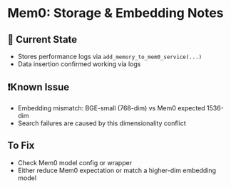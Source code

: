 # Mem0: Storage & Embedding Notes

## 🔧 Current State

- Stores performance logs via `add_memory_to_mem0_service(...)`
- Data insertion confirmed working via logs

## ❗Known Issue

- Embedding mismatch: BGE-small (768-dim) vs Mem0 expected 1536-dim
- Search failures are caused by this dimensionality conflict

## To Fix
- Check Mem0 model config or wrapper
- Either reduce Mem0 expectation or match a higher-dim embedding model 
